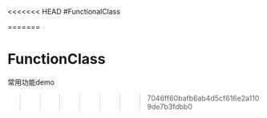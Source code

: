 <<<<<<< HEAD
#FunctionalClass

=======
# FunctionClass
常用功能demo
>>>>>>> 7046ff60bafb6ab4d5cf616e2a1109de7b3fdbb0
